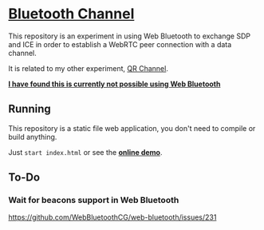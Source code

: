 # [Bluetooth Channel](https://tomashubelbauer.github.io/bt-channel/)

This repository is an experiment in using Web Bluetooth to exchange SDP and ICE in order to establish a
WebRTC peer connection with a data channel.

It is related to my other experiment, [QR Channel](https://github.com/TomasHubelbauer/qr-channel).

**[I have found this is currently not possible using Web Bluetooth](https://github.com/WebBluetoothCG/web-bluetooth/issues/231)**

## Running

This repository is a static file web application, you don't need to compile or build anything.

Just `start index.html` or see the [**online demo**](https://tomashubelbauer.github.io/bt-channel/).

## To-Do

### Wait for beacons support in Web Bluetooth

https://github.com/WebBluetoothCG/web-bluetooth/issues/231
